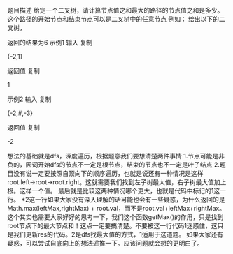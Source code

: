 题目描述
给定一个二叉树，请计算节点值之和最大的路径的节点值之和是多少。
这个路径的开始节点和结束节点可以是二叉树中的任意节点
例如：
给出以下的二叉树，
 
返回的结果为6
示例1
输入
复制

{-2,1}

返回值
复制

1

示例2
输入
复制

{-2,#,-3}

返回值
复制

-2




想法的基础就是dfs，深度遍历，根据题意我们要想清楚两件事情
1.节点可能是非负的，因词开始dfs的节点不一定是根节点，结束的节点也不一定是叶子结点
2.题目没有说一定要按照自顶向下的顺序遍历，也就是说还有一种情况是这样 root.left->root->root.right。这就需要我们找到左子树最大值，右子树最大值加上根。这样一个值。
最后就是比较这两种情况哪个更大，也就是代码中标记的1这一行。
*2这一行如果大家没有深入理解的话可能也会有一些疑惑，为什么返回的是Math.max(leftMax,rightMax) + root.val，而不是root.val+leftMax+rightMax。这个其实也需要大家好好的思考一下，我们这个函数getMax()的作用，只是找到root节点下的最大节点和！这点一定要搞清楚。不要被这一行代码1迷惑住，这只是我们更新res的代码。2是dfs找最大值的方式，1适用于这道题。
如果大家还有疑惑，可以尝试自底向上的想法递推一下。应该问题就会想的更明白了。
